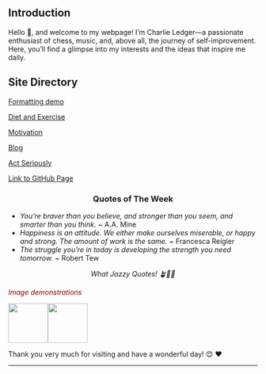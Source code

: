 ## Introduction

Hello 👋, and welcome to my webpage! I’m Charlie Ledger—a passionate enthusiast of chess, music, and, above all, the journey of self-improvement. Here, you’ll find a glimpse into my interests and the ideas that inspire me daily.

## Site Directory
[Formatting demo](/formatting/)

[Diet and Exercise](/dietandexercise/)

[Motivation](/motivation/)

[Blog](/blog/)

[Act Seriously](/serious/)

<a href="https://github.com/SurSerious/SurSerious.github.io" target="_blank">Link to GitHub Page</a>

<h3 style="text-align: center;">Quotes of The Week</h3>

- *You’re braver than you believe, and stronger than you seem, and smarter than you think.* ~ A.A. Mine
- *Happiness is an attitude. We either make ourselves miserable, or happy and strong. The amount of work is the same.* ~ Francesca Reigler
- *The struggle you’re in today is developing the strength you need tomorrow.* ~ Robert Tew

<p style="text-align: center; font-style: italic;">What Jazzy Quotes! 🪴🦞🎷</p>


<p style="font-style: italic; color: darkred;">Image demonstrations</p>

<img src="https://i.gifer.com/origin/b3/b365dd14fa568d67c2f105c705d221cf_w200.gif" width="80" height="80" /><img src="https://i.pinimg.com/originals/8e/a6/3f/8ea63f6cbe94a78536a20c201c69a9f5.gif" width="80" height="80" />

Thank you very much for visiting and have a wonderful day! 😊 ❤️

---



